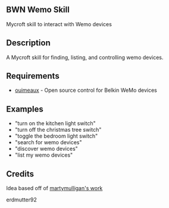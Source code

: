## BWN Wemo Skill
Mycroft skill to interact with Wemo devices

## Description
A Mycroft skill for finding, listing, and controlling wemo devices.

## Requirements
* [ouimeaux](https://github.com/iancmcc/ouimeaux) - Open source control for Belkin WeMo devices

## Examples
* "turn on the kitchen light switch"
* "turn off the christmas tree switch"
* "toggle the bedroom light switch"
* "search for wemo devices"
* "discover wemo devices"
* "list my wemo devices"

## Credits
Idea based off of [martymulligan's work](https://github.com/martymulligan/skill-wemo)

erdmutter92
